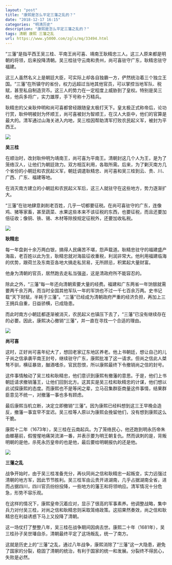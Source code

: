 ```yaml
---
layout: "post"
title: "康熙是怎么平定三藩之乱的？"
date: "2018-12-17 16:15"
categories: "明清历史"
description: "康熙是怎么平定三藩之乱的？"
tags: 清朝 康熙 三藩之乱
url: https://www.y5000.com/zgls/mq/33494.html
---
```






“三藩”是指平西王吴三桂、平南王尚可喜、靖南王耿精忠三人。这三人原来都是明朝的将领，后来投降清朝。吴三桂驻守云南和贵州，尚可喜驻守广东，耿精忠驻守福建。

这三人虽然名义上是朝廷大臣，可实际上却各自独霸一方，俨然统治着三个独立王国。“三藩”在所镇守的省份，权力远超过当地其他官员，可以掌控当地军队、税赋，甚至私自制造货币。这三人的势力在一定程度上威胁到了皇权。特别是吴三桂，他兵多将广，实力雄厚，手下号称十万精兵。

耿精忠的父亲耿仲明和尚可喜都曾经跟随皇太极打天下。皇太极正式称帝后，论功行赏，耿仲明被封为怀顺王，尚可喜被封为智顺王，在汉人大臣中，他们的官算是最大的。清军通过山海关进入内地，吴三桂因帮助清军打败农民起义军，被封为平西王。

![](https://img.y5000.com/uploads/allimg/180921/14-1P921134KK48.jpg)

**吴三桂**

在顺治时，改封耿仲明为靖南王，尚可喜为平南王。清朝封这几个人为王，是为了笼络汉人，让他们为朝廷效力。双方相互利用，各取所需。后来，为了剿灭南方几个省份的小朝廷和农民起义军，朝廷调遣耿精忠、尚可喜和吴三桂到云、贵、川、广西、广东、福建等地。

在消灭南方建立的小朝廷和农民起义军后，这三人就驻守在这些地方，势力逐渐扩大。

“三藩”在驻地肆意剥削老百姓，几乎一切都要征税。在尚可喜驻守的广东，连像鸡、猪等家畜，甚至蔬菜、水果这些本来不该征税的东西，也要征税，而且还要加倍征收；像铜、铁、锡、木材等除按规定征税外，还要加收私税。

![](https://img.y5000.com/uploads/allimg/180921/14-1P921134P6158.jpg)

**耿精忠**

每一年盘剥十余万两白银，搞得人民痛苦不堪，怨声载道。耿精忠驻守的福建盛产海盐，老百姓以此为生，耿精忠就对海盐征收重税，利润非常大。他利用福建临海的优势，跟荷兰及东南亚各地大搞走私贸易，无所顾忌，积累起大量财富。

他身为清朝的官员，居然跑去走私当强盗，这是清政府所不能容忍的。

除此之外，“三藩”每一年还向清朝索要大量的经费。福建和广东两省一年饷银就需要两千余万两，而当时全国其他军队一年的军饷也不过一千七百余万两。史书记载“天下财赋，半耗于三藩”。“三藩”已经成为清朝政府严重的经济负担，再加上三王拥兵自重，日益骄横，已成隐患。

而此时南方小朝廷都逐渐被消灭，农民起义也镇压下去了，“三藩”已没有继续存在的必要。因此，康熙决心撤销“三藩”，并一直在寻找一个合适的理由。

![](https://img.y5000.com/uploads/allimg/180921/14-1P921134R3508.jpg)

**尚可喜**

这时，正好尚可喜年纪大了，想回老家辽东地区养老。他上书朝廷，想让自己的儿子尚之信承袭平南王封号，继续驻守广东，康熙批准了这一请求。但尚之信此人桀骜不驯，横征暴敛，酗酒嗜杀，官民怨恨，所以康熙最终下令撤销尚之信的封号。

这件事情触动了吴三桂和耿精忠，他们意识到康熙有撤藩的意思。于是，他们上书朝廷请求撤销藩王，让他们回到北方。这其实是吴三桂和耿精忠的计谋，他们想以此试探康熙的态度。而康熙也不是等闲之辈，立马召集群臣商量这件事情，结果群臣意见不统一，对撤藩一事也多有顾虑。

最后康熙当机立断，决定立即撤销“三藩”。因为康熙已经料想到这三王早晚会造反，撤藩一事宜早不宜迟。吴三桂等人原以为康熙会挽留他们，没有想到康熙这么干脆。

康熙十二年（1673年），吴三桂在云南起兵。为了笼络民心，他还跑到明永历帝朱由榔墓前，假惺惺地痛哭流涕一番，并表示要为明王朝复仇。然而讽刺的是，背叛明朝的是他，杀死永历皇帝的也是他，最后要给明朝报仇的还是他。

![](https://img.y5000.com/uploads/allimg/180921/14-1P921134T92Q.jpg)

**三藩之乱**

战争开始时，由于吴三桂准备充分，再伙同尚之信和耿精忠一起叛变，实力远强过清朝的地方军，因此节节胜利。吴三桂军由云贵开进湖南，几乎占据湖南全省，进而占据四川，四川官员纷纷投降，一些地方的藩王和将领响应。清军情况十分危急，形势不容乐观。

在这样的情况下，康熙皇帝沉着应对，显示了很高的军事素养。他调整战略，集中兵力对付吴三桂，对尚之信和耿精忠则采取笼络政策。这招果然奏效，尚之信和耿精忠在利益诱惑下马上又投降了清朝。

这一场仗打了整整八年，吴三桂在战争期间因病去世。康熙二十年（1681年），吴三桂孙子吴世璠自杀，清朝最终平定了这场叛乱，统一了南方。

这就是历史上的“三藩”之乱，通过八年战争，康熙消除了“三藩”这一大隐患，避免了国家的分裂，稳固了清朝的统治，有利于国家的统一和发展。分裂终不得民心，失败是必然。

